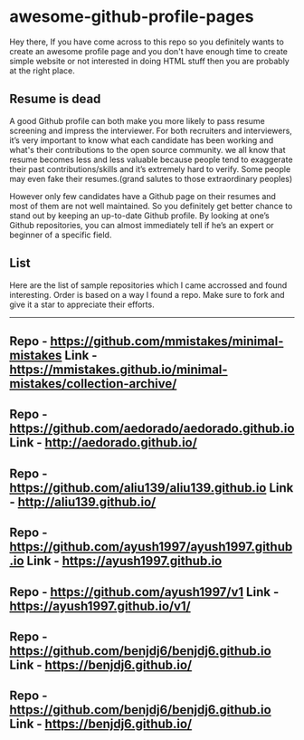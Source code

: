 # awesome-github-profile-pages

Hey there,
If you have come across to this repo so you definitely wants to create an awesome profile page and you don't have enough time to create simple website or not interested in doing HTML stuff then you are probably at the right place.   

## Resume is dead 

A good Github profile can both make you more likely to pass resume screening and impress the interviewer. For both recruiters and interviewers, it’s very important to know what each candidate has been working and what's their contributions to the open source community. we all know that resume becomes less and less valuable because people tend to exaggerate their past contributions/skills and it’s extremely hard to verify. Some people may even fake their resumes.(grand salutes to those extraordinary peoples)

However only few candidates have a Github page on their resumes and most of them are not well maintained. So you definitely get better chance to stand out by keeping an up-to-date Github profile. By looking at one’s Github repositories, you can almost immediately tell if he’s an expert or beginner of a specific field.

## List

Here are the list of sample repositories which I came accrossed and found interesting. Order is based on a way I found a repo. Make sure to fork and give it a star to appreciate their efforts. 

---
Repo - https://github.com/mmistakes/minimal-mistakes
Link - https://mmistakes.github.io/minimal-mistakes/collection-archive/
---
Repo - https://github.com/aedorado/aedorado.github.io
Link - http://aedorado.github.io/
---
Repo - https://github.com/aliu139/aliu139.github.io
Link - http://aliu139.github.io/
---
Repo - https://github.com/ayush1997/ayush1997.github.io
Link - https://ayush1997.github.io
---
Repo - https://github.com/ayush1997/v1
Link - https://ayush1997.github.io/v1/
---
Repo - https://github.com/benjdj6/benjdj6.github.io
Link - https://benjdj6.github.io/
---
Repo - https://github.com/benjdj6/benjdj6.github.io
Link - https://benjdj6.github.io/
---



